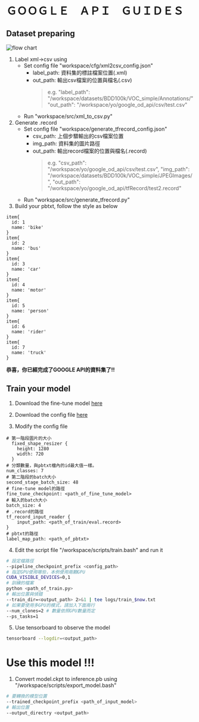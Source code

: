 # ＧＯＯＧＬＥ　ＡＰＩ　ＧＵＩＤＥＳ

## Dataset preparing

![flow chart](https://chtseng.files.wordpress.com/2019/02/6340_ynevl46ceg.png?w=760&zoom=2)

1. Label xml->csv using 
    * Set config file "workspace/cfg/xml2csv_config.json"
      * label_path: 資料集的標註檔案位置(.xml)
      * out_path: 輸出csv檔案的位置與檔名(.csv)
        > e.g.
        > "label_path": "/workspace/datasets/BDD100k/VOC_simple/Annotations/"
        > "out_path": "/workspace/yo/google_od_api/csv/test.csv"
    * Run "workspace/src/xml_to_csv.py"
2. Generate .record
    * Set config file "workspace/generate_tfrecord_config.json"
      * csv_path: 上個步驟輸出的csv檔案位置
      * img_path: 資料集的圖片路徑
      * out_path: 輸出record檔案的位置與檔名(.record)
        >e.g.
        >"csv_path": "/workspace/yo/google_od_api/csv/test.csv",
        >"img_path": "/workspace/datasets/BDD100k/VOC_simple/JPEGImages/",
        >"out_path": "/workspace/yo/google_od_api/tfRecord/test2.record"
    * Run "workspace/src/generate_tfrecord.py"
3. Build your pbtxt, follow the style as below
```
item{
  id: 1
  name: 'bike'
}
item{
  id: 2
  name: 'bus'
}
item{
  id: 3
  name: 'car'
}
item{
  id: 4
  name: 'motor'
}
item{
  id: 5
  name: 'person'
}
item{
  id: 6
  name: 'rider'
}
item{
  id: 7
  name: 'truck'
}
```
**恭喜，你已經完成了GOOGLE API的資料集了!!**

## Train your model

1. Download the fine-tune model [here](https://github.com/tensorflow/models/blob/master/research/object_detection/g3doc/detection_model_zoo.md)

2. Download the config file [here](https://github.com/tensorflow/models/tree/master/research/object_detection/samples/configs)

3. Modify the config file
```text
# 第一階段圖片的大小
  fixed_shape_resizer {
    height: 1280
    width: 720
  }
# 分類數量，與pbtxt檔內的id最大值一樣。
num_classes: 7
# 第二階段的batch大小
second_stage_batch_size: 48
# fine-tune model的路徑
fine_tune_checkpoint: <path_of_fine_tune_model>
# 輸入的batch大小
batch_size: 4
# .record的路徑
tf_record_input_reader {
    input_path: <path_of_train/eval.record>
}
# pbtxt的路徑
label_map_path: <path_of_pbtxt>
```

4. Edit the script file "/workspace/scripts/train.bash" and run it

```bash
# 設定檔路徑
--pipeline_checkpoint_prefix <config_path>
# 指定GPU使用哪些，本例使用兩顆GPU
CUDA_VISIBLE_DEVICES=0,1
# 訓練的檔案
python <path_of_train.py>
# 輸出位置與偵錯
--train_dir=<output_path> 2>&1 | tee logs/train_$now.txt
# 如果要使用多GPU的模式，請加入下面兩行
--num_clones=2 # 數量依照GPU數量而定
--ps_tasks=1
```

5. Use tensorboard to observe the model

```bash
tensorboard --logdir=<output_path>
```

# Use this model !!!

1. Convert model.ckpt to inference.pb using "/workspace/scripts/export_model.bash"
```bash
# 要轉換的模型位置
--trained_checkpoint_prefix <path_of_input_model>
# 輸出位置
--output_directry <output_path>
```

